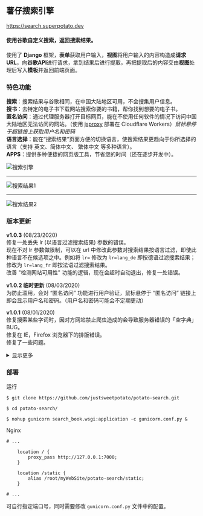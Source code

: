 
## 薯仔搜索引擎<br>
https://search.superpotato.dev <br>

#### 使用谷歌自定义搜索，返回搜索结果。<br>
使用了 **Django** 框架，**表单**获取用户输入，**视图**将用户输入的内容构造成**请求URL**，向**谷歌API**进行请求，拿到结果后进行提取，再把提取后的内容交由**视图**处理后写入**模板**并返回前端页面。<br>

### 特色功能
**搜索**：搜索结果与谷歌相同，在中国大陆地区可用，不会搜集用户信息。<br>
**搜书**：去特定的电子书下载网站搜索你要的书籍，帮你找到想要的电子书。<br>
**匿名访问**：通过代理服务器打开目标网页，能在不使用任何软件的情况下访问中国大陆地区无法访问的网站。（使用 [jsproxy](https://github.com/EtherDream/jsproxy) 部署在 Cloudflare Workers）*鼠标悬停于超链接上获取用户名和密码*<br>
**语言选择**：能在“搜索结果”页面方便的切换语言，使搜索结果更趋向于你所选择的语言（支持 英文、简体中文、 繁体中文 等多种语言）。<br>
**APPS**：提供多种便捷的网页版工具，节省您的时间（还在逐步开发中）。<br>

![搜索引擎](https://raw.githubusercontent.com/justsweetpotato/markdown-img-store/master/search/index.png)

--- 

![搜索结果1](https://raw.githubusercontent.com/justsweetpotato/markdown-img-store/master/search/detail1.png)

---

![搜索结果2](https://raw.githubusercontent.com/justsweetpotato/markdown-img-store/master/search/detail2.png)

### 版本更新

**v1.0.3** (08/23/2020)<br>
修复一处丢失 lr (以语言过滤搜索结果) 参数的错误。<br>
现在不对 lr 参数做限制，可以在 url 中修改此参数对搜索结果按语言过滤，即使此种语言不在候选项之中。例如将 `lr=` 修改为 `lr=lang_de` 即按德语过滤搜索结果；修改为 `lr=lang_fr` 即按法语过滤搜索结果。<br>
改善 "检测网站可用性" 功能的逻辑，现在会超时自动退出，修复一处错误。<br>

**v1.0.2 临时更新** (08/03/2020)<br>
为防止滥用，会对 “匿名访问” 功能进行用户验证，鼠标悬停于 “匿名访问” 链接上即会显示用户名和密码。（用户名和密码可能会不定期更动）<br>

**v1.0.1** (08/01/2020)<br>
修复搜索某些字词时，因对方网站禁止爬虫造成的会导致服务器错误的「空字典」BUG。<br>
修复在 IE，Firefox 浏览器下的排版错误。<br>
修复了一些问题。<br>

<details>
  <summary>显示更多</summary>

**v1.0.0** (03/26/2020)<br>
修改了结果展示的逻辑，现在默认以原始权重排列结果，不再强制以语言排列结果。<br>
修复了一些问题。<br>

**v0.3.4** (11/16/2019)<br>
分页功能完善。<br>
API 功能完善。<br>
修复多处手机端页面排版问题。<br>

**v0.3.3** (9/23/2019)<br>
新增繁体中文界面，优化了切换语言的逻辑，多语言界面的切换将更顺畅。<br>
主页左上角新增 APPS 功能，集成多种便捷网页版工具。<br>
  
<b>v0.3.2</b> (8/23/2019)<br>
性能优化，使用多线程完成请求，减少页面等待时间。<br>
页面优化，分离电脑端与手机端页面，提升用户体验度。<br>
新增英语界面，搜索结果无缝切换。<br>
其他多项优化。<br>

**v0.3.1** (8/1/2019)<br>
除“搜书”功能外增加“搜索”功能，搜索结果与谷歌相同。<br>
增加“词条简介”，搜索结果会出现来自维基百科的简介（如果有的话）。<br>
增加以“沙盒模式”打开网页，通过内置的“网页代理”访问网站，能直接访问中国大陆无法访问的网站。<br>
在页面底部增加“定位”开关，默认关闭状态（开启会略微增加网页响应时间）。<br>

**v0.3.0 正式版** (7/24/2019)<br>
完成分页功能。<br>
大幅度优化界面显示。<br>

**v0.2.4** (7/23/2019)<br>
搜索详情界面优化，现在可以在详情页面进行搜索。<br>
搜索结果增加了详细说明。<br>
优化了代码逻辑，更加简洁美观。<br>

**v0.2.3** (4/2/2019)<br>
修复了界面文本的一些错误，对用户使用更加友好。<br> 
优化了向 API 发送请求的逻辑，现在会自动关闭连接。<br>

**v0.2.2** (3/31/2019)<br>
在谷歌 CSE 平台更新了书籍搜索源（旧搜索源有些已经无法访问，已删除无法访问的源并新增源）。<br>

**v0.2.1** <br>
新增了一个 APIKEY 配额用尽时的提示。<br> 
新增了 404 页面与 500 页面。<br>
解决了搜索一串乱码时，服务器返回 403 的错误（现在会显示未搜索到内容）。<br>
已知问题：分页功能未完成，目前只显示 1 页 10 条结果。<br>

**v0.2.0 正式版** <br>
在 青空锁云 的帮助下完成了数据提取部分，调用谷歌 API 返回数据提取后填充到网页中，解决了中国大陆无法访问的问题！<br>

**v0.1.1** <br>
增加了随机显示名人名言。<br>
优化了页面排版。<br>
已知问题：中国大陆无法使用。<br>

**v0.1.0** <br>
基础引擎框架。<br>
已知问题：中国大陆无法使用（谷歌提供的 JavaScript 代码无法正常加载，并且反向代理无法解决这个问题）。<br>
</details>

### 部署
运行
```
$ git clone https://github.com/justsweetpotato/potato-search.git

$ cd potato-search/

$ nohup gunicorn search_book.wsgi:application -c gunicorn.conf.py &
```

Nginx
```
# ...

    location / {
        proxy_pass http://127.0.0.1:7000;
    }

    location /static {
        alias /root/myWebSite/potato-search/static;
    }

# ...
```
可自行指定端口号，同时需要修改 `gunicorn.conf.py` 文件中的配置。

